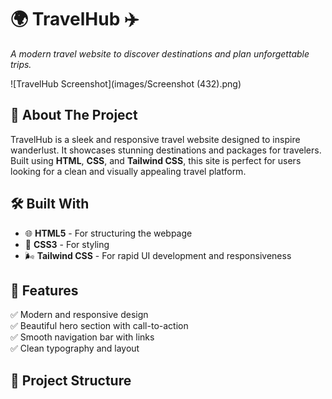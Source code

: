 # 🌍 TravelHub ✈️  
*A modern travel website to discover destinations and plan unforgettable trips.*  

![TravelHub Screenshot](images/Screenshot (432).png)  

## 🚀 About The Project  
TravelHub is a sleek and responsive travel website designed to inspire wanderlust. It showcases stunning destinations and packages for travelers. Built using **HTML**, **CSS**, and **Tailwind CSS**, this site is perfect for users looking for a clean and visually appealing travel platform.  

## 🛠️ Built With  
- 🌐 **HTML5** - For structuring the webpage  
- 🎨 **CSS3** - For styling  
- 🌬️ **Tailwind CSS** - For rapid UI development and responsiveness  

## 📸 Features  
✅ Modern and responsive design  
✅ Beautiful hero section with call-to-action  
✅ Smooth navigation bar with links  
✅ Clean typography and layout  

## 📂 Project Structure  
